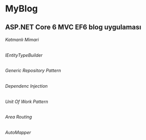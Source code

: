 # MyBlog
## ASP.NET Core 6 MVC EF6 blog uygulaması

###### Katmanlı Mimari
###### IEntityTypeBuilder
###### Generic Repository Pattern
###### Dependenc Injection
###### Unit Of Work Pattern
###### Area Routing
###### AutoMapper

